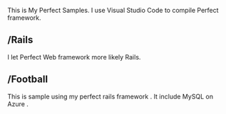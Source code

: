 This is My Perfect Samples. I use Visual Studio Code to compile Perfect framework.

## /Rails

I let Perfect Web framework more likely Rails.

## /Football

This is sample using my perfect rails framework . It include MySQL on Azure . 